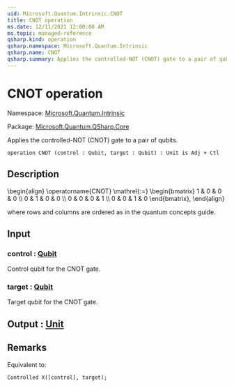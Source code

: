 ```yaml
---
uid: Microsoft.Quantum.Intrinsic.CNOT
title: CNOT operation
ms.date: 12/11/2021 12:00:00 AM
ms.topic: managed-reference
qsharp.kind: operation
qsharp.namespace: Microsoft.Quantum.Intrinsic
qsharp.name: CNOT
qsharp.summary: Applies the controlled-NOT (CNOT) gate to a pair of qubits.
---
```


# CNOT operation

Namespace: [Microsoft.Quantum.Intrinsic](xref:Microsoft.Quantum.Intrinsic)

Package: [Microsoft.Quantum.QSharp.Core](https://nuget.org/packages/Microsoft.Quantum.QSharp.Core)


Applies the controlled-NOT (CNOT) gate to a pair of qubits.

```qsharp
operation CNOT (control : Qubit, target : Qubit) : Unit is Adj + Ctl
```


## Description

\begin{align}\operatorname{CNOT} \mathrel{:=}\begin{bmatrix}1 & 0 & 0 & 0 \\\\0 & 1 & 0 & 0 \\\\0 & 0 & 0 & 1 \\\\0 & 0 & 1 & 0\end{bmatrix},\end{align}where rows and columns are ordered as in the quantum concepts guide.

## Input

### control : [Qubit](xref:microsoft.quantum.qsharp.valueliterals#qubit-literals)

Control qubit for the CNOT gate.


### target : [Qubit](xref:microsoft.quantum.qsharp.valueliterals#qubit-literals)

Target qubit for the CNOT gate.



## Output : [Unit](xref:microsoft.quantum.qsharp.valueliterals#unit-literal)



## Remarks

Equivalent to:```qsharpControlled X([control], target);```
